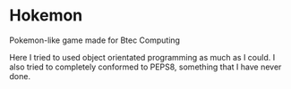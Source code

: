 # Hokemon
Pokemon-like game made for Btec Computing

Here I tried to used object orientated programming as much as I could.
I also tried to completely conformed to PEPS8, something that I have never done.
